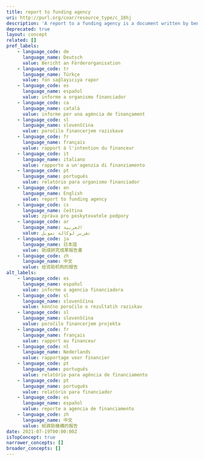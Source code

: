 ```yaml
---
title: report to funding agency
uri: http://purl.org/coar/resource_type/c_18hj
description: 'A report to a funding agency is a document written by beneficiaries of project grants. The reporting documents can be e.g. periodic reports about progress of scientific and technical work and final report. For deliverables use ‘Project deliverable’. [Source: http://ec.europa.eu/research/participants/fp7documents/funding-guide/6_projects/reports/reports_en.htm ]'
deprecated: true
layout: concept
related: []
pref_labels:
    - language_code: de
      language_name: Deutsch
      value: Bericht an Förderorganisation
    - language_code: tr
      language_name: Türkçe
      value: fon sağlayıcıya rapor
    - language_code: es
      language_name: español
      value: informe a organismo financiador
    - language_code: ca
      language_name: català
      value: informe per una agència de finançament
    - language_code: sl
      language_name: slovenščina
      value: poročilo financerjem raziskave
    - language_code: fr
      language_name: français
      value: rapport à l'intention du financeur
    - language_code: it
      language_name: italiano
      value: rapporto a un'agenzia di finanziamento
    - language_code: pt
      language_name: português
      value: relatório para organismo financiador
    - language_code: en
      language_name: English
      value: report to funding agency
    - language_code: cs
      language_name: čeština
      value: zpráva pro poskytovatele podpory
    - language_code: ar
      language_name: العربية
      value: تقرير لوكالة تمويل
    - language_code: ja
      language_name: 日本語
      value: 助成研究成果報告書
    - language_code: zh
      language_name: 中文
      value: 给资助机构的报告
alt_labels:
    - language_code: es
      language_name: español
      value: informe a agencia financiadora
    - language_code: sl
      language_name: slovenščina
      value: končno poročilo o rezultatih raziskav
    - language_code: sl
      language_name: slovenščina
      value: poročilo financerjem projekta
    - language_code: fr
      language_name: français
      value: rapport au financeur
    - language_code: nl
      language_name: Nederlands
      value: rapportage voor financier
    - language_code: pt
      language_name: português
      value: relatório para agência de financiamento
    - language_code: pt
      language_name: português
      value: relatório para financiador
    - language_code: es
      language_name: español
      value: reporte a agencia de financiamento
    - language_code: zh
      language_name: 中文
      value: 給資助機構的報告
date: 2021-07-19T00:00:00Z
isTopConcept: true
narrower_concepts: []
broader_concepts: []
---
```


